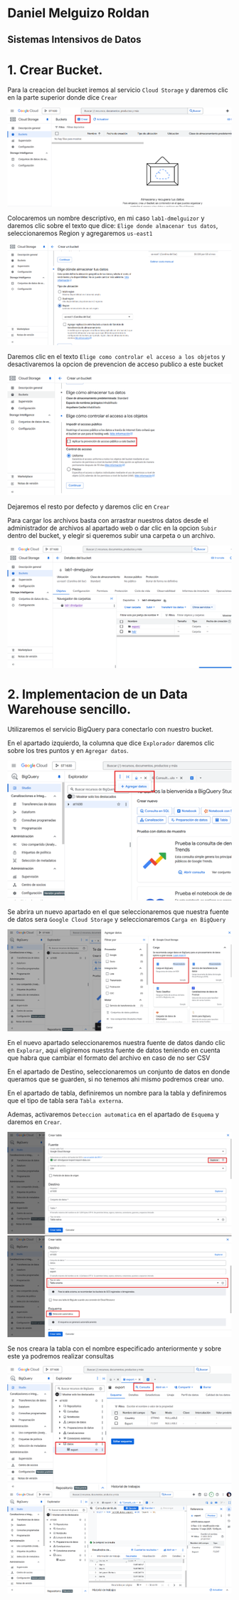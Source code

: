 # Daniel Melguizo Roldan
## Sistemas Intensivos de Datos

# 1. Crear Bucket.
Para la creacion del bucket iremos al servicio `Cloud Storage` y daremos clic en la parte superior donde dice `Crear`

![imagen](./imgs/1.png)

Colocaremos un nombre descriptivo, en mi caso `lab1-dmelguizor` y daremos clic sobre el texto que dice: `Elige donde almacenar tus datos`, seleccionaremos Region y agregaremos `us-east1`

![imagen](./imgs/2.png)

Daremos clic en el texto `Elige como controlar el acceso a los objetos` y desactivaremos la opcion de prevencion de acceso publico a este bucket

![imagen](./imgs/3.png)

Dejaremos el resto por defecto y daremos clic en `Crear`


Para cargar los archivos basta con arrastrar nuestros datos desde el administrador de archivos al apartado web o dar clic en la opcion `Subir` dentro del bucket, y elegir si queremos subir una carpeta o un archivo.

![imagen](./imgs/4.png)

# 2. Implementacion de un Data Warehouse sencillo.

Utilizaremos el servicio BigQuery para conectarlo con nuestro bucket.

En el apartado izquierdo, la columna que dice `Explorador` daremos clic sobre los tres puntos y en `Agregar datos`.

![imagen](./imgs/5.png)

Se abrira un nuevo apartado en el que seleccionaremos que nuestra fuente de datos sera `Google Cloud Storage` y seleccionaremos `Carga en BigQuery`

![imagen](./imgs/6.png)

En el nuevo apartado seleccionaremos nuestra fuente de datos dando clic en `Explorar`, aqui eligiremos nuestra fuente de datos teniendo en cuenta que habra que cambiar el formato del archivo en caso de no ser CSV

En el apartado de Destino, seleccionaremos un conjunto de datos en donde queramos que se guarden, si no tenemos ahi mismo podremos crear uno.

En el apartado de tabla, definiremos un nombre para la tabla y definiremos que el tipo de tabla sera `Tabla externa`.

Ademas, activaremos `Deteccion automatica` en el apartado de `Esquema` y daremos en `Crear`.

![imagen](./imgs/7.png)
![imagen](./imgs/8.png)

Se nos creara la tabla con el nombre especificado anteriormente y sobre este ya podremos realizar consultas


![imagen](./imgs/9.png)
![imagen](./imgs/10.png)



